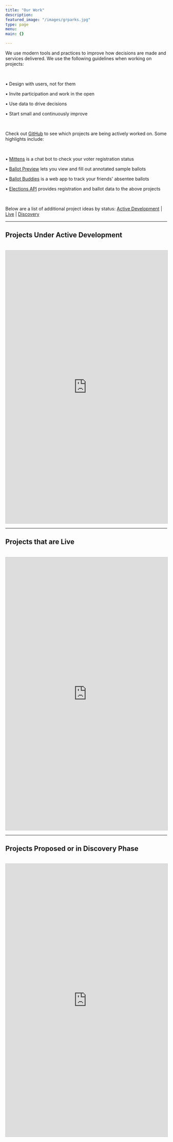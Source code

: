 ```yaml
---
title: "Our Work"
description:
featured_image: "/images/grparks.jpg"
type: page
menu:
main: {}

---
```


We use modern tools and practices to improve how decisions are made and services delivered. We use the following guidelines when working on projects:

<br>

• Design with users, not for them

• Invite participation and work in the open

• Use data to drive decisions

• Start small and continuously improve

<br>

Check out [GitHub](https://github.com/citizenlabsgr) to see which projects are being actively worked on. Some highlights include:

<br>

• [Mittens](https://github.com/citizenlabsgr/mittens) is a chat bot to check your voter registration status

• [Ballot Preview](https://github.com/citizenlabsgr/ballotbuddies) lets you view and fill out annotated sample ballots

• [Ballot Buddies](https://github.com/citizenlabsgr/ballotbuddies) is a web app to track your friends' absentee ballots

• [Elections API](https://github.com/citizenlabsgr/elections-api) provides registration and ballot data to the above projects

<br>

Below are a list of additional project ideas by status: [Active Development](#dev) | [Live](#live) | [Discovery](#discovery)

<hr>

## <a name="dev">Projects Under Active Development</a>

<br>

<iframe class="airtable-embed" src="https://airtable.com/embed/shr4HJMugxeGdQa4e?backgroundColor=orange&viewControls=on" frameborder="0" onmousewheel="" width="100%" height="850" style="background: transparent; border: 1px solid #ccc;"></iframe>

<hr>

## <a name="live">Projects that are Live</a>

<br>

<iframe class="airtable-embed" src="https://airtable.com/embed/shru6Nl8OxRNfnt6g?backgroundColor=orange&viewControls=on" frameborder="0" onmousewheel="" width="100%" height="850" style="background: transparent; border: 1px solid #ccc;"></iframe>

<hr>

## <a name="discovery">Projects Proposed or in Discovery Phase</a>

<br>

<iframe class="airtable-embed" src="https://airtable.com/embed/shrB8RpH2KcDcH190?backgroundColor=orange&viewControls=on" frameborder="0" onmousewheel="" width="100%" height="850" style="background: transparent; border: 1px solid #ccc;"></iframe>
